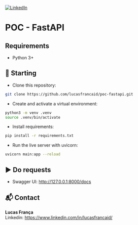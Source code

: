 [![LinkedIn][linkedin-shield]][linkedin-url]

# POC - FastAPI


## Requirements
- Python 3+


## 🚀 Starting
- Clone this repository:
```bash
git clone https://github.com/lucasfrancaid/poc-fastapi.git
```

- Create and activate a virtual environment:
```bash
python3 -m venv .venv
source .venv/bin/activate
```

- Install requirements:
```bash
pip install -r requirements.txt
```

- Run the live server with uvicorn:
```bash
uvicorn main:app --reload
```


## ▶️ Do requests
- Swagger UI: http://127.0.0.1:8000/docs

## 📬 Contact

<b>Lucas França</b> <br/>
Linkedin: https://www.linkedin.com/in/lucasfrancaid/

<br>

<!-- MARKDOWN LINKS & IMAGES -->
<!-- https://www.markdownguide.org/basic-syntax/#reference-style-links -->
[linkedin-shield]: https://img.shields.io/badge/-LinkedIn-black.svg?style=flat-square&logo=linkedin&colorB=555
[linkedin-url]: https://linkedin.com/in/lucasfrancaid
